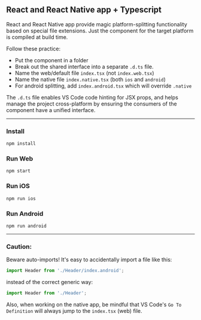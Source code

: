 ## React and React Native app + Typescript

React and React Native app provide magic platform-splitting functionality based on special file extensions. Just the component for the target platform is compiled at build time.

Follow these practice:

* Put the component in a folder
* Break out the shared interface into a separate `.d.ts` file.
* Name the web/default file `index.tsx` (not `index.web.tsx`)
* Name the native file `index.native.tsx` (both `ios` and `android`)
* For android splitting, add `index.android.tsx` which will override `.native`

The `.d.ts` file enables VS Code code hinting for JSX props, and helps manage the project cross-platform by ensuring the consumers of the component have a unified interface.

---

### Install

```
npm install
```

### Run Web

```
npm start
```

### Run iOS

```
npm run ios
```

### Run Android

```
npm run android
```

---

### Caution:

Beware auto-imports! It's easy to accidentally import a file like this:

```js
import Header from './Header/index.android';
```

instead of the correct generic way:

```js
import Header from './Header';
```

Also, when working on the native app, be mindful that VS Code's `Go To Definition` will always jump to the `index.tsx` (web) file.
